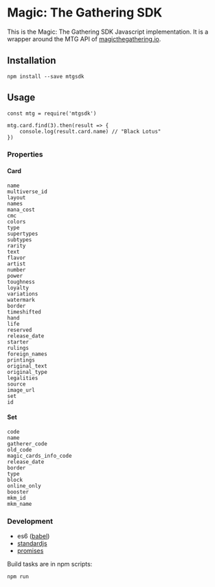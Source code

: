 # Magic: The Gathering SDK

This is the Magic: The Gathering SDK Javascript implementation. It is a wrapper around the MTG API of [magicthegathering.io](http://magicthegathering.io/).

## Installation

    npm install --save mtgsdk

## Usage

    const mtg = require('mtgsdk')

    mtg.card.find(3).then(result => {
        console.log(result.card.name) // "Black Lotus"
    })

### Properties

#### Card

    name
    multiverse_id
    layout
    names
    mana_cost
    cmc
    colors
    type
    supertypes
    subtypes
    rarity
    text
    flavor
    artist
    number
    power
    toughness
    loyalty
    variations
    watermark
    border
    timeshifted
    hand
    life
    reserved
    release_date
    starter
    rulings
    foreign_names
    printings
    original_text
    original_type
    legalities
    source
    image_url
    set
    id

#### Set

    code
    name
    gatherer_code
    old_code
    magic_cards_info_code
    release_date
    border
    type
    block
    online_only
    booster
    mkm_id
    mkm_name

### Development

- es6 ([babel](https://babeljs.io))
- [standardjs](http://standardjs.com)
- [promises](https://www.promisejs.org)

Build tasks are in npm scripts:

    npm run

